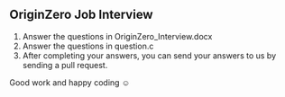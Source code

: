 ## OriginZero Job Interview

1. Answer the questions in OriginZero_Interview.docx
2. Answer the questions in question.c
3. After completing your answers, you can send your answers to us by sending a pull request.

Good work and happy coding :relaxed:
